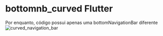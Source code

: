 # bottomnb_curved Flutter
Por enquanto, código possui apenas uma bottomNavigationBar diferente
![curved_navigation_bar](https://user-images.githubusercontent.com/106383836/225713217-c09040d6-3811-4ba5-9344-240ce01ddc5e.png)
